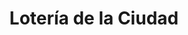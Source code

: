 ---
title: "Lotería de la Ciudad"
url: /ciudad-autonoma-de-buenos-aires/loteria-de-la-ciudad-zabala/
shop: Lotterie
---